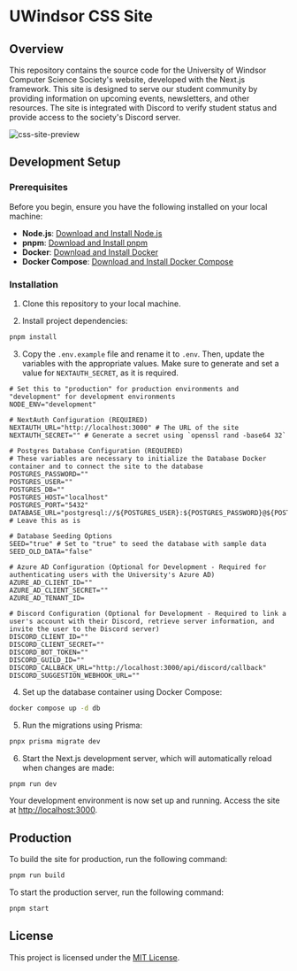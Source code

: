 # UWindsor CSS Site

## Overview

This repository contains the source code for the University of Windsor Computer Science Society's website, developed with the Next.js framework. This site is designed to serve our student community by providing information on upcoming events, newsletters, and other resources. The site is integrated with Discord to verify student status and provide access to the society's Discord server.

![css-site-preview](https://github.com/uwindsorcss/css-site/assets/60056206/cc065bad-660a-462a-94ca-7bacfc022a53)

## Development Setup

### Prerequisites

Before you begin, ensure you have the following installed on your local machine:

- **Node.js**: [Download and Install Node.js](https://nodejs.org/)
- **pnpm**: [Download and Install pnpm](https://pnpm.io/installation)
- **Docker**: [Download and Install Docker](https://www.docker.com/)
- **Docker Compose**: [Download and Install Docker Compose](https://docs.docker.com/compose/install/)

### Installation

1. Clone this repository to your local machine.

2. Install project dependencies:

```bash
pnpm install
```

3. Copy the `.env.example` file and rename it to `.env`. Then, update the variables with the appropriate values. Make sure to generate and set a value for `NEXTAUTH_SECRET`, as it is required.

```env
# Set this to "production" for production environments and "development" for development environments
NODE_ENV="development"

# NextAuth Configuration (REQUIRED)
NEXTAUTH_URL="http://localhost:3000" # The URL of the site
NEXTAUTH_SECRET="" # Generate a secret using `openssl rand -base64 32`

# Postgres Database Configuration (REQUIRED)
# These variables are necessary to initialize the Database Docker container and to connect the site to the database
POSTGRES_PASSWORD=""
POSTGRES_USER=""
POSTGRES_DB=""
POSTGRES_HOST="localhost"
POSTGRES_PORT="5432"
DATABASE_URL="postgresql://${POSTGRES_USER}:${POSTGRES_PASSWORD}@${POSTGRES_HOST}:${POSTGRES_PORT}/${POSTGRES_DB}" # Leave this as is

# Database Seeding Options
SEED="true" # Set to "true" to seed the database with sample data
SEED_OLD_DATA="false" 

# Azure AD Configuration (Optional for Development - Required for authenticating users with the University's Azure AD)
AZURE_AD_CLIENT_ID=""
AZURE_AD_CLIENT_SECRET=""
AZURE_AD_TENANT_ID=

# Discord Configuration (Optional for Development - Required to link a user's account with their Discord, retrieve server information, and invite the user to the Discord server)
DISCORD_CLIENT_ID=""
DISCORD_CLIENT_SECRET=""
DISCORD_BOT_TOKEN=""
DISCORD_GUILD_ID=""
DISCORD_CALLBACK_URL="http://localhost:3000/api/discord/callback"
DISCORD_SUGGESTION_WEBHOOK_URL=""
```

4. Set up the database container using Docker Compose:

```bash
docker compose up -d db
```

5. Run the migrations using Prisma:

```bash
pnpx prisma migrate dev
```

6. Start the Next.js development server, which will automatically reload when changes are made:

```bash
pnpm run dev
```

Your development environment is now set up and running. Access the site at [http://localhost:3000](http://localhost:3000).

## Production

To build the site for production, run the following command:

```bash
pnpm run build
```

To start the production server, run the following command:

```bash
pnpm start
```

## License

This project is licensed under the [MIT License](LICENSE).
